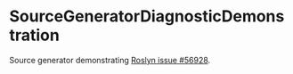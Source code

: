 # SourceGeneratorDiagnosticDemonstration
 Source generator demonstrating [Roslyn issue #56928](https://github.com/dotnet/roslyn/issues/56928).
